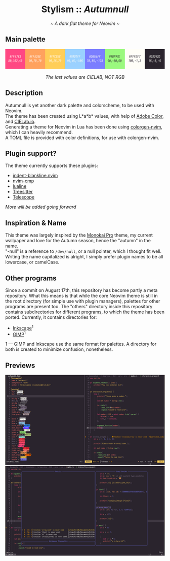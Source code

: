<h1 align="center">Stylism :: <i>Autumnull</i></h1>
<p align="center"><i>~ A dark flat theme for Neovim ~</i></p>

## Main palette
![Main Palette preview](./assets/palette.png)
<p align="center"><i>The last values are CIELAB, NOT RGB</i></p>

## Description
Autumnull is yet another dark palette and colorscheme, to be used with Neovim.  
The theme has been created using L\*a\*b\* values, with help of [Adobe Color](https://color.adobe.com/), and [CIELab.io](https://cielab.io/).  
Generating a theme for Neovim in Lua has been done using [colorgen-nvim](https://github.com/LunarVim/colorgen-nvim), which I can heavily recommend.  
A TOML file is provided with color definitions, for use with colorgen-nvim.

## Plugin support?
The theme currently supports these plugins:
- [indent-blankline.nvim](https://github.com/lukas-reineke/indent-blankline.nvim/)
- [nvim-cmp](https://github.com/hrsh7th/nvim-cmp/)
- [lualine](https://github.com/nvim-lualine/lualine.nvim/)
- [Treesitter](https://github.com/nvim-treesitter/nvim-treesitter/)
- [Telescope](https://github.com/nvim-telescope/telescope.nvim/)

<i>More will be added going forward</i>

## Inspiration & Name
This theme was largely inspired by the [Monokai Pro](https://monokai.pro/vscode/) theme, my current wallpaper and love for the Autumn season, hence the "autumn" in the name.  
"-null" is a reference to `/dev/null`, or a null pointer, which I thought fit well.  
Writing the name capitalized is alright, I simply prefer plugin names to be all lowercase, or camelCase.

## Other programs
Since a commit on August 17th, this repository has become partly a meta repository. What this means is that while the core Neovim theme is still in the root directory (for simple use with plugin managers), palettes for other programs are present too.
The "others" directory inside this repository contains subdirectories for different programs, to which the theme has been ported.
Currently, it contains directories for:
- [Inkscape](https://inkscape.org/)<sup>1</sup>
- [GIMP](https://gimp.org/)<sup>1</sup>

1 — GIMP and Inkscape use the same format for palettes. A directory for both is created to minimize confusion, nonetheless.

## Previews
![Main preview](./assets/main_preview.png)
![Telescope preview](./assets/telescope_preview.png)
